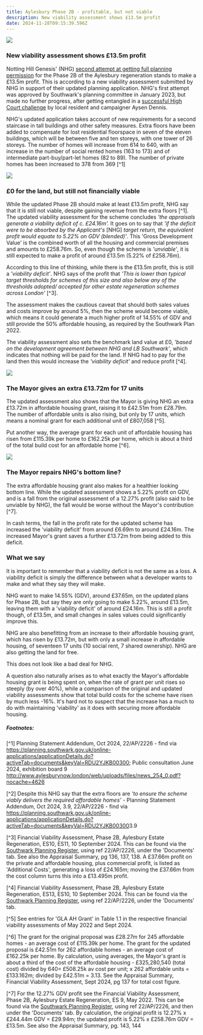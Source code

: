 ```yaml
---
title: Aylesbury Phase 2B - profitable, but not viable
description: New viability assessment shows £13.5m profit
date: 2024-11-28T09:15:39.596Z
---
```

![](img/22_ap_2226-design_and_access_statement__part_15_.-3521594.pdf-adobe-acrobat-reader-64-bit-09_11_2024-16_32_16.png)

### New viability assessment shows £13.5m profit

Notting Hill Genesis' (NHG) [second attempt at getting full planning permission](https://www.35percent.org/posts/aylesbury-phase-2b-notting-hill-genesis-try-again/) for the Phase 2B of the Aylesbury regeneration stands to make a £13.5m profit.  This is according to a new viability assessment submitted by NHG in support of their updated planning application.  NHG's first attempt was approved by Southwark's planning committee in January 2023, but made no further progress, after getting entangled in a [successful High Court challenge](https://www.35percent.org/posts/ayllesbury-planning-decision-quashed/) by local resident and campaigner Aysen Dennis.

NHG's updated application takes account of new requirements for a second staircase in tall buildings and other safety measures.  Extra floors have been added to compensate for lost residential floorspace in seven of the eleven buildings, which will be between five and ten storeys, with one tower of 26 storeys.  The number of homes will increase from 614 to 640, with an increase in the number of social rented homes (163 to 173) and of intermediate part-buy/part-let homes (82 to 89). The number of private homes has been increased to 378 from 369 [^1]

![](img/exhibition_boards_150624.pdf-adobe-acrobat-reader-64-bit-11_11_2024-09_52_45.png)

### £0 for the land, but still not financially viable

While the updated Phase 2B should make at least £13.5m profit, NHG say that it is still not viable, despite gaining revenue from the extra floors [^1].  The  updated viability assessment for the scheme concludes *'the appraisals generate a viability deficit of c. £24.16m'.*  It goes on to say that *'if the deficit were to be absorbed by the Applicant's* \[NHG] *target return, the equivalent profit would equate to 5.22% on GDV (blended)'*.  This 'Gross Development Value' is the combined worth of all the housing and commercial premises and amounts to £258.76m.  So, even though the scheme is *'unviable'*, it is still expected to make a profit of around £13.5m (5.22% of £258.76m).

According to this line of thinking, while there is the £13.5m profit, this is still a *'viability deficit'*.  NHG says of the profit that *'This is lower than typical target thresholds for schemes of this size and also below any of the thresholds adopted/ accepted for other estate regeneration schemes across London'* [^3].

The assessment makes the cautious caveat that should both sales values and costs improve by around 5%, then the scheme would become viable, which means it could generate a much higher profit of 14.55% of GDV and still provide the 50% affordable housing, as required by the Southwark Plan 2022. 

The viability assessment also sets the benchmark land value at £0, *'based on the development agreement between NHG and LB Southwark'*, which indicates that nothing will be paid for the land.  If NHG had to pay for the land then this would increase the *'viability deficit'* and reduce profit [^4].

![](img/image_excerpt_financial_viability_assessment_sept_2024.png)

### The Mayor gives an extra £13.72m for 17 units

The updated assessment also shows that the Mayor is giving NHG an extra £13.72m in affordable housing grant, raising it to £42.51m from £28.79m.  The number of affordable units is also rising, but only by 17 units, which means a nominal grant for each additional unit of £807,058 [^5].

Put another way, the average grant for each unit of affordable housing has risen from £115.39k per home to £162.25k per home, which is about a third of the total build cost for an affordable home [^6].

![](img/image_financial_viability_assessments_gla_ah_grants_310125.png)

### The Mayor repairs NHG's bottom line?

The extra affordable housing grant also makes for a healthier looking bottom line.  While the updated assessment shows a 5.22% profit on GDV, and is a fall from the original assessment of a 12.27% profit (also said to be unviable by NHG), the fall would be worse without the Mayor's contribution [^7].

In cash terms, the fall in the profit rate for the updated scheme has increased the 'viability deficit' from around £6.69m to around £24.16m.  The increased Mayor's grant saves a further £13.72m from being added to this deficit.

### What we say

It is important to remember that a viability deficit is not the same as a loss.  A viability deficit is simply the difference between what a developer wants to make and what they say they will make.

NHG want to make 14.55% (GDV), around £37.65m, on the updated plans for Phase 2B, but say they are only going to make 5.22%, around £13.5m, leaving them with a 'viability deficit' of around £24.16m.  This is still a profit though, of £13.5m, and small changes in sales values could significantly improve this. 

NHG are also benefitting from an increase to their affordable housing grant, which has risen by £13.72m, but with only a small increase in affordable housing, of seventeen 17 units (10 social rent, 7 shared ownership).  NHG are also getting the land for free. 

This does not look like a bad deal for NHG.  

A question also naturally arises as to what exactly the Mayor's affordable housing grant is being spent on, when the rate of grant per unit rises so steeply (by over 40%), while a comparison of the original and updated viability assessments show that total build costs for the scheme have risen by much less -16%.  It's hard not to suspect that the increase has a much to do with maintaining 'viability' as it does with securing more affordable housing.

##### Footnotes:

[^1]  Planning Statement Addendum, Oct 2024, 22/AP/2226 - find via <https://planning.southwark.gov.uk/online-applications/applicationDetails.do?activeTab=documents&keyVal=RDU2YJKB00300>; Public consultation June 2024, exhibition board 9 <http://www.aylesburynow.london/web/uploads/files/news_254_0.pdf?nocache=4626>

[^2] Despite this NHG say that the extra floors are *'to ensure the scheme viably delivers the required affordable homes' -* Planning Statement Addendum, Oct 2024, 3.9, 22/AP/2226 - find via <https://planning.southwark.gov.uk/online-applications/applicationDetails.do?activeTab=documents&keyVal=RDU2YJKB00300>3.9

[^3] Financial Viability Assessment, Phase 2B, Aylesbury Estate Regeneration, ES10, ES11, 10 September 2024. This can be found via the [Southwark Planning Register](https://planning.southwark.gov.uk/online-applications/), using ref 22/AP/2226, under the 'Documents' tab.   See also the Appraisal Summary, pg 136, 137, 138.  A £37.66m profit on the private and affordable housing, plus commercial profit, is listed as 'Additional Costs', generating a loss of £24.165m; moving the £37.66m from the cost column turns this into a £13.495m profit.

[^4] Financial Viability Assessment, Phase 2B, Aylesbury Estate Regeneration, ES13, ES10, 10 September 2024. This can be found via the [Southwark Planning Register](https://planning.southwark.gov.uk/online-applications/), using ref 22/AP/2226, under the 'Documents' tab.

[^5] See entries for 'GLA AH Grant' in Table 1.1 in the respective financial viability assessments of May 2022 and Sept 2024.

[^6] The grant for the original proposal was £28.27m for 245 affordable homes - an average cost of £115.39k per home.  The grant for the updated proposal is £42.51m for 262 affordable homes - an average cost of £162.25k per home.   By calculation, using averages, the Mayor's grant is about a third of the cost of the affordable housing - £325,280,540 (total cost) divided by 640= £508.25k av cost per unit; x 262 affordable units = £133.162m; divided by £42.51m = 3.13.  See the Appraisal Summary, Financial Viability Assessment, Sept 2024, pg 137 for total cost figure. 

[^7] For the 12.27% GDV profit see the Financial Viability Assessment, Phase 2B, Aylesbury Estate Regeneration, ES 9, May 2022. This can be found via the [Southwark Planning Register](https://planning.southwark.gov.uk/online-applications/), using ref 22/AP/2226, and then under the 'Documents' tab.  By calculation, the original profit is 12.27% x £244.44m GDV = £29.94m; the updated profit is 5.22% x £258.76m GDV = £13.5m.  See also the Appraisal Summary, pg. 143, 144